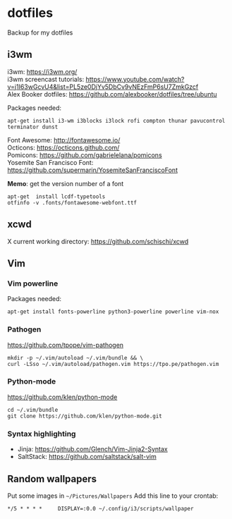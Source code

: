 # dotfiles
Backup for my dotfiles

## i3wm
i3wm: https://i3wm.org/  
i3wm screencast tutorials: https://www.youtube.com/watch?v=j1I63wGcvU4&list=PL5ze0DjYv5DbCv9vNEzFmP6sU7ZmkGzcf  
Alex Booker dotfiles: https://github.com/alexbooker/dotfiles/tree/ubuntu

Packages needed:
```
apt-get install i3-wm i3blocks i3lock rofi compton thunar pavucontrol terminator dunst
```

Font Awesome: http://fontawesome.io/  
Octicons: https://octicons.github.com/  
Pomicons: https://github.com/gabrielelana/pomicons  
Yosemite San Francisco Font: https://github.com/supermarin/YosemiteSanFranciscoFont  

**Memo**: get the version number of a font
```
apt-get  install lcdf-typetools
otfinfo -v .fonts/fontawesome-webfont.ttf 
```

## xcwd
X current working directory: https://github.com/schischi/xcwd

## Vim
### Vim powerline
Packages needed:
```
apt-get install fonts-powerline python3-powerline powerline vim-nox
```
### Pathogen
https://github.com/tpope/vim-pathogen
```
mkdir -p ~/.vim/autoload ~/.vim/bundle && \
curl -LSso ~/.vim/autoload/pathogen.vim https://tpo.pe/pathogen.vim
```
### Python-mode
https://github.com/klen/python-mode
```
cd ~/.vim/bundle
git clone https://github.com/klen/python-mode.git
```
### Syntax highlighting
* Jinja: https://github.com/Glench/Vim-Jinja2-Syntax
* SaltStack: https://github.com/saltstack/salt-vim

## Random wallpapers
Put some images in `~/Pictures/Wallpapers`
Add this line to your crontab:
```
*/5 * * * *     DISPLAY=:0.0 ~/.config/i3/scripts/wallpaper
```

